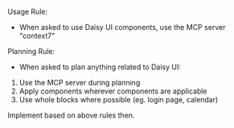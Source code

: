 Usage Rule:
- When asked to use Daisy UI components, use the MCP server "context7"

Planning Rule:
- When asked to plan anything related to Daisy UI:
1. Use the MCP server during planning
2. Apply components wherever components are applicable
3. Use whole blocks where possible (eg. login page, calendar)

Implement based on above rules then.
